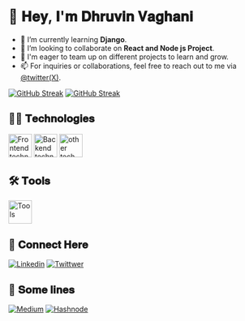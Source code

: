 # 👋 𝐇𝐞𝐲, 𝐈'𝐦 𝐃𝐡𝐫𝐮𝐯𝐢𝐧 𝐕𝐚𝐠𝐡𝐚𝐧𝐢

- 🌱 I’m currently learning **Django**.
- 👯 I’m looking to collaborate on **React and Node js Project**.
- 🍒 I'm eager to team up on different projects to learn and grow.
- 📫 For inquiries or collaborations, feel free to reach out to me via [@twitter(X)](https://twitter.com/Dhruvin0001).


[![GitHub Streak](https://github-readme-stats.vercel.app/api?username=dhruvinvaghani001&theme=rose_pine&show_icons=true&rank_icon=github)](https://git.io/streak-stats)
[![GitHub Streak](https://streak-stats.demolab.com/?user=dhruvinvaghani001&theme=rose_pine)](https://git.io/streak-stats)

## 👩‍💻 𝐓𝐞𝐜𝐡𝐧𝐨𝐥𝐨𝐠𝐢𝐞𝐬
<img src="https://skillicons.dev/icons?i=html,css,js,tailwind,react,redux,nextjs&theme=dark"  height="46" alt="Frontend technologies"  />
<img src="https://skillicons.dev/icons?i=nodejs,expressjs,mongodb,appwrite&theme=dark"  height="46" alt="Backend technologies"  />
<img src="https://skillicons.dev/icons?i=py,django&theme=dark"  height="46" alt="other tech"  />


## 🛠 𝐓𝐨𝐨𝐥𝐬
<img src="https://skillicons.dev/icons?i=docker,git,postman,vscode&theme=dark"  height="46" alt="Tools"  />

## 🤝 𝐂𝐨𝐧𝐧𝐞𝐜𝐭 𝐇𝐞𝐫𝐞
[![Linkedin](https://skillicons.dev/icons?i=linkedin)](https://www.linkedin.com/in/dhruvin-vaghani-02588123b)
[![Twittwer](https://skillicons.dev/icons?i=twitter)](https://twitter.com/Dhruvin0001)

## 🔗 𝐒𝐨𝐦𝐞 𝐥𝐢𝐧𝐞𝐬
[![Medium](https://img.shields.io/badge/Medium-12100E?style=for-the-badge&logo=medium&logoColor=white)](https://medium.com/@dhruvinvaghani0011)
[![Hashnode](https://img.shields.io/badge/Hashnode-2962FF?style=for-the-badge&logo=hashnode&logoColor=white)](https://javascript002.hashnode.dev/)


<!--
<div style="text-align:center">
<img src="https://github.com/dhruvinvaghani001/dhruvinvaghani001/assets/111104960/20c51648-f044-4e48-a4e3-7423362d9bba" height="46" alt="medium">
<img src="https://github.com/dhruvinvaghani001/dhruvinvaghani001/assets/111104960/4cf5a30c-4ef0-4c5e-ace8-4a0e85eba9c5" height="46" alt="linkedin">
<img src="https://github.com/dhruvinvaghani001/dhruvinvaghani001/assets/111104960/0cb52edb-27dc-48a9-a363-36c8463363c2" height="58" alt="twitter">
<div>
--!>


